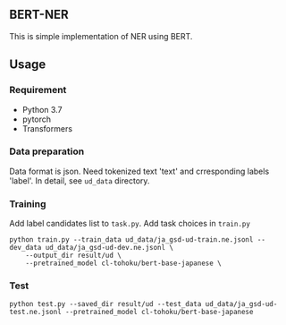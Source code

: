 ## BERT-NER
This is simple implementation of NER using BERT.

## Usage
### Requirement
- Python 3.7
- pytorch
- Transformers

### Data preparation
Data format is json.
Need tokenized text 'text' and crresponding labels 'label'.
In detail, see `ud_data` directory.

### Training
Add label candidates list to `task.py`.
Add task choices in `train.py`
```
python train.py --train_data ud_data/ja_gsd-ud-train.ne.jsonl --dev_data ud_data/ja_gsd-ud-dev.ne.jsonl \
	--output_dir result/ud \
	--pretrained_model cl-tohoku/bert-base-japanese \
```

### Test
```
python test.py --saved_dir result/ud --test_data ud_data/ja_gsd-ud-test.ne.jsonl --pretrained_model cl-tohoku/bert-base-japanese
```
